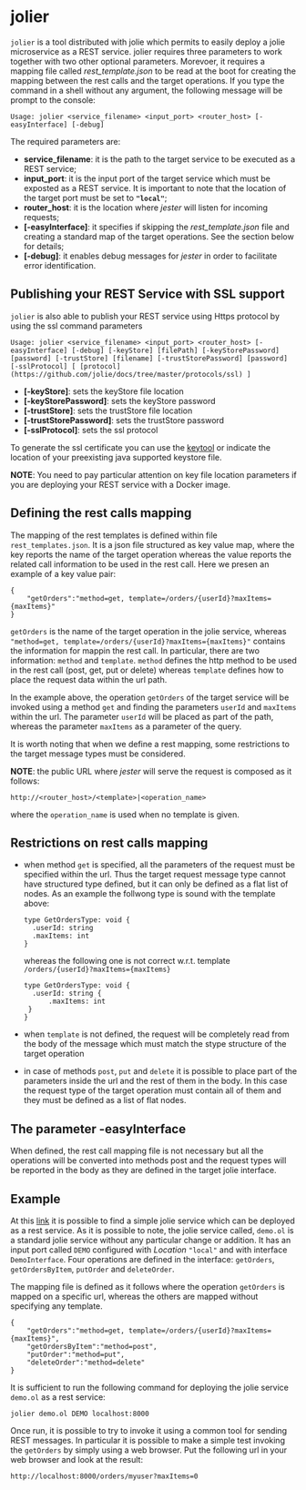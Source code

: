 # jolier

`jolier` is a tool distributed with jolie which permits to easily deploy a jolie microservice as a REST service. jolier requires three parameters to work together with two other optional parameters. Morevoer, it requires a mapping file called _rest\_template.json_ to be read at the boot for creating the mapping between the rest calls and the target operations. If you type the command in a shell without any argument, the following message will be prompt to the console:

```jolie
Usage: jolier <service_filename> <input_port> <router_host> [-easyInterface] [-debug]
```

The required parameters are:

* **service\_filename**: it is the path to the target service to be executed as a REST service;
* **input\_port**: it is the input port of the target service which must be exposted as a REST service. It is important to note that the location of the target port must be set to **`"local"`**;
* **router\_host**: it is the location where _jester_ will listen for incoming requests;
* **\[-easyInterface\]**: it specifies if skipping the _rest\_template.json_ file and creating a standard map of the target operations. See the section below for details;
* **\[-debug\]**: it enables debug messages for _jester_ in order to facilitate error identification.

## Publishing your REST Service with SSL support

`jolier` is also able to publish your REST service using Https protocol by using the ssl command parameters

```jolie
Usage: jolier <service_filename> <input_port> <router_host> [-easyInterface] [-debug] [-keyStore] [filePath] [-keyStorePassword] [password] [-trustStore] [filename] [-trustStorePassword] [password] [-sslProtocol] [ [protocol](https://github.com/jolie/docs/tree/master/protocols/ssl) ]
```

* **\[-keyStore\]**: sets the keyStore file location
* **\[-keyStorePassword\]**: sets the keyStore password
* **\[-trustStore\]**: sets the trustStore file  location
* **\[-trustStorePassword\]**: sets the trustStore password
* **\[-sslProtocol\]**: sets the ssl protocol

To generate the ssl certificate you can use the [keytool](https://docs.oracle.com/javase/6/docs/technotes/tools/windows/keytool.html) or indicate the location of your preexisting java supported keystore file.

**NOTE**: You need to pay particular attention on key file location parameters if you are deploying your REST service with a Docker image.

## Defining the rest calls mapping

The mapping of the rest templates is defined within file `rest_templates.json`. It is a json file structured as key value map, where the key reports the name of the target operation whereas the value reports the related call information to be used in the rest call. Here we presen an example of a key value pair:

```jolie
{
    "getOrders":"method=get, template=/orders/{userId}?maxItems={maxItems}"
}
```

`getOrders` is the name of the target operation in the jolie service, whereas `"method=get, template=/orders/{userId}?maxItems={maxItems}"` contains the information for mappin the rest call. In particular, there are two information: `method` and `template`. `method` defines the http method to be used in the rest call \(post, get, put or delete\) whereas `template` defines how to place the request data within the url path.

In the example above, the operation `getOrders` of the target service will be invoked using a method `get` and finding the parameters `userId` and `maxItems` within the url. The parameter `userId` will be placed as part of the path, whereas the parameter `maxItems` as a parameter of the query.

It is worth noting that when we define a rest mapping, some restrictions to the target message types must be considered.

**NOTE**: the public URL where _jester_ will serve the request is composed as it follows:

```jolie
http://<router_host>/<template>|<operation_name>
```

where the `operation_name` is used when no template is given.

## Restrictions on rest calls mapping

* when method `get` is specified, all the parameters of the request must be specified within the url. Thus the target request message type cannot have structured type defined, but it can only be defined as a flat list of nodes. As an example the follwong type is sound with the template above: 

  ```jolie
  type GetOrdersType: void {
    .userId: string
    .maxItems: int
  }
  ```

  whereas the following one is not correct w.r.t. template `/orders/{userId}?maxItems={maxItems}`

  ```jolie
  type GetOrdersType: void {
    .userId: string {
        .maxItems: int
   }
  }
  ```

* when `template` is not defined, the request will be completely read from the body of the message which must match the stype structure of the target operation
* in case of methods `post`, `put` and `delete` it is possible to place part of the parameters inside the url and the rest of them in the body. In this case the request type of the target operation must contain all of them and they must be defined as a list of flat nodes.

## The parameter -easyInterface

When defined, the rest call mapping file is not necessary but all the operations will be converted into methods post and the request types will be reported in the body as they are defined in the target jolie interface.

## Example

At this [link](https://github.com/jolie/examples/tree/master/05_other_tools/03_jolier) it is possible to find a simple jolie service which can be deployed as a rest service. As it is possible to note, the jolie service called, `demo.ol` is a standard jolie service without any particular change or addition. It has an input port called `DEMO` configured with _Location_ `"local"` and with interface `DemoInterface`. Four operations are defined in the interface: `getOrders`, `getOrdersByItem`, `putOrder` and `deleteOrder`.

The mapping file is defined as it follows where the operation `getOrders` is mapped on a specific url, whereas the others are mapped without specifying any template.

```jolie
{
    "getOrders":"method=get, template=/orders/{userId}?maxItems={maxItems}",
    "getOrdersByItem":"method=post",
    "putOrder":"method=put",
    "deleteOrder":"method=delete"
}
```

It is sufficient to run the following command for deploying the jolie service `demo.ol` as a rest service:

```jolie
jolier demo.ol DEMO localhost:8000
```

Once run, it is possible to try to invoke it using a common tool for sending REST messages. In particular it is possible to make a simple test invoking the `getOrders` by simply using a web browser. Put the following url in your web browser and look at the result:

```jolie
http://localhost:8000/orders/myuser?maxItems=0
```

